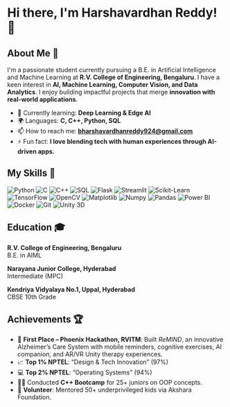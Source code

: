 # Hi there, I'm Harshavardhan Reddy! 👋

## About Me 🚀

I'm a passionate student currently pursuing a B.E. in Artificial Intelligence and Machine Learning at **R.V. College of Engineering, Bengaluru**. I have a keen interest in **AI, Machine Learning, Computer Vision, and Data Analytics**. I enjoy building impactful projects that merge **innovation with real-world applications**.

- 🌱 Currently learning: **Deep Learning & Edge AI**
- 🌍 Languages: **C, C++, Python, SQL**
- 📫 How to reach me: **bharshavardhanreddy924@gmail.com**
- ⚡ Fun fact: **I love blending tech with human experiences through AI-driven apps.**

## My Skills 🧠

![Python](https://img.shields.io/badge/Python-FFD43B?style=for-the-badge&logo=python&logoColor=blue)
![C](https://img.shields.io/badge/C-00599C?style=for-the-badge&logo=c&logoColor=white)
![C++](https://img.shields.io/badge/C%2B%2B-00599C?style=for-the-badge&logo=c%2B%2B&logoColor=white)
![SQL](https://img.shields.io/badge/SQL-336791?style=for-the-badge&logo=postgresql&logoColor=white)
![Flask](https://img.shields.io/badge/Flask-000000?style=for-the-badge&logo=flask&logoColor=white)
![Streamlit](https://img.shields.io/badge/Streamlit-FF4B4B?style=for-the-badge&logo=streamlit&logoColor=white)
![Scikit-Learn](https://img.shields.io/badge/scikit--learn-F7931E?style=for-the-badge&logo=scikit-learn&logoColor=white)
![TensorFlow](https://img.shields.io/badge/TensorFlow-FF6F00?style=for-the-badge&logo=tensorflow&logoColor=white)
![OpenCV](https://img.shields.io/badge/OpenCV-5C3EE8?style=for-the-badge&logo=opencv&logoColor=white)
![Matplotlib](https://img.shields.io/badge/Matplotlib-000000?style=for-the-badge&logo=matplotlib&logoColor=white)
![Numpy](https://img.shields.io/badge/Numpy-777BB4?style=for-the-badge&logo=numpy&logoColor=white)
![Pandas](https://img.shields.io/badge/Pandas-2C2D72?style=for-the-badge&logo=pandas&logoColor=white)
![Power BI](https://img.shields.io/badge/Power%20BI-FFB81C?style=for-the-badge&logo=powerbi&logoColor=white)
![Docker](https://img.shields.io/badge/Docker-2496ED?style=for-the-badge&logo=docker&logoColor=white)
![Git](https://img.shields.io/badge/Git-F05033?style=for-the-badge&logo=git&logoColor=white)
![Unity 3D](https://img.shields.io/badge/Unity-000000?style=for-the-badge&logo=unity&logoColor=white)

## Education 🎓

**R.V. College of Engineering, Bengaluru**  
B.E. in AIML

**Narayana Junior College, Hyderabad**  
Intermediate (MPC)

**Kendriya Vidyalaya No.1, Uppal, Hyderabad**  
CBSE 10th Grade

## Achievements 🏆

- 🥇 **First Place – Phoenix Hackathon, RVITM**: Built *ReMIND*, an innovative Alzheimer’s Care System with mobile reminders, cognitive exercises, AI companion, and AR/VR Unity therapy experiences.  
- 📈 **Top 1% NPTEL**: “Design & Tech Innovation” (97%)  
- 💻 **Top 2% NPTEL**: “Operating Systems” (94%)  
- 👨‍🏫 Conducted **C++ Bootcamp** for 25+ juniors on OOP concepts.  
- 🤝 **Volunteer**: Mentored 50+ underprivileged kids via Akshara Foundation.  
